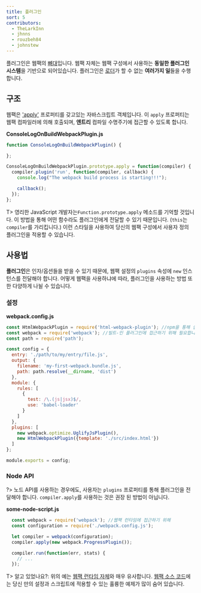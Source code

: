 ```yaml
---
title: 플러그인
sort: 5
contributors:
  - TheLarkInn
  - jhnns
  - rouzbeh84
  - johnstew
---
```


플러그인은 웹팩의 [뼈대](https://github.com/webpack/tapable)입니다. 웹팩 자체는 웹팩 구성에서 사용하는 **동일한 플러그인 시스템**을 기반으로 되어있습니다. 플러그인은 [로더](/concepts/loaders)가 할 수 없는 **여러가지 일**들을 수행합니다.

## 구조

웹팩은 ['apply'](https://developer.mozilla.org/en-US/docs/Web/JavaScript/Reference/Global_Objects/Function/apply) 프로퍼티를 갖고있는 자바스크립트 객체입니다. 이 `apply` 프로퍼티는 웹팩 컴파일러에 의해 호출되며, **엔트리** 컴파일 수명주기에 접근할 수 있도록 합니다.

**ConsoleLogOnBuildWebpackPlugin.js**

```javascript
function ConsoleLogOnBuildWebpackPlugin() {

};

ConsoleLogOnBuildWebpackPlugin.prototype.apply = function(compiler) {
  compiler.plugin('run', function(compiler, callback) {
    console.log("The webpack build process is starting!!!");

    callback();
  });
};
```

T> 영리한 JavaScript 개발자는`Function.prototype.apply` 메소드를 기억할 것입니다. 
이 방법을 통해 어떤 함수라도 플러그인에게 전달할 수 있기 때문입니다. (`this`는 `compiler`를 가리킵니다.) 
이런 스타일을 사용하여 당신의 웹팩 구성에서 사용자 정의 플러그인을 적용할 수 있습니다.

## 사용법

**플러그인**은 인자/옵션들을 받을 수 있기 때문에, 웹팩 설정의 `plugins` 속성에 `new` 인스턴스를 전달해야 합니다. 어떻게 웹팩을 사용하냐에 따라, 플러그인을 사용하는 방법 또한 다양하게 나뉠 수 있습니다.

### 설정

**webpack.config.js**

```javascript
const HtmlWebpackPlugin = require('html-webpack-plugin'); //npm을 통해 설치된 플러그인
const webpack = require('webpack'); //빌트-인 플러그인에 접근하기 위해 필요합니다.
const path = require('path');

const config = {
  entry: './path/to/my/entry/file.js',
  output: {
    filename: 'my-first-webpack.bundle.js',
    path: path.resolve(__dirname, 'dist')
  },
  module: {
    rules: [
      {
        test: /\.(js|jsx)$/,
        use: 'babel-loader'
      }
    ]
  },
  plugins: [
    new webpack.optimize.UglifyJsPlugin(),
    new HtmlWebpackPlugin({template: './src/index.html'})
  ]
};

module.exports = config;
```


### Node API

?> 노드 API를 사용하는 경우에도, 사용자는 `plugins` 프로퍼티를 통해 플러그인을 전달해야 합니다. `compiler.apply`를 사용하는 것은 권장 된 방법이 아닙니다.

**some-node-script.js**

```javascript
  const webpack = require('webpack'); //웹팩 런타임에 접근하기 위해
  const configuration = require('./webpack.config.js');

  let compiler = webpack(configuration);
  compiler.apply(new webpack.ProgressPlugin());

  compiler.run(function(err, stats) {
    // ...
  });
```

T> 알고 있었나요?: 위의 예는 [웹팩 런타임 자체](https://github.com/webpack/webpack/blob/e7087ffeda7fa37dfe2ca70b5593c6e899629a2c/bin/webpack.js#L290-L292)와 매우 유사합니다. [웹팩 소스 코드](https://github.com/webpack/webpack)에는 당신 만의 설정과 스크립트에 적용할 수 있는 훌륭한  예제가 많이 숨어 있습니다.
